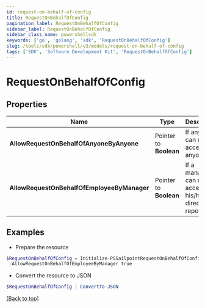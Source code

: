 ```yaml
---
id: request-on-behalf-of-config
title: RequestOnBehalfOfConfig
pagination_label: RequestOnBehalfOfConfig
sidebar_label: RequestOnBehalfOfConfig
sidebar_class_name: powershellsdk
keywords: ['go', 'golang', 'sdk', 'RequestOnBehalfOfConfig'] 
slug: /tools/sdk/powershell/v3/models/request-on-behalf-of-config
tags: ['SDK', 'Software Development Kit', 'RequestOnBehalfOfConfig']
---
```



# RequestOnBehalfOfConfig

## Properties

Name | Type | Description | Notes
------------ | ------------- | ------------- | -------------
**AllowRequestOnBehalfOfAnyoneByAnyone** |  Pointer to **Boolean** | If anyone can request access for anyone. | [optional] 
**AllowRequestOnBehalfOfEmployeeByManager** |  Pointer to **Boolean** | If a manager can request access for his/her direct reports. | [optional] 

## Examples

- Prepare the resource
```powershell
$RequestOnBehalfOfConfig = Initialize-PSSailpointRequestOnBehalfOfConfig  -AllowRequestOnBehalfOfAnyoneByAnyone true `
 -AllowRequestOnBehalfOfEmployeeByManager true
```

- Convert the resource to JSON
```powershell
$RequestOnBehalfOfConfig | ConvertTo-JSON
```


[[Back to top]](#) 

